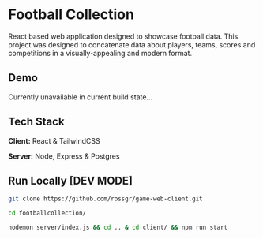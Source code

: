 
# Football Collection

React based web application designed to showcase football data. This project was designed to concatenate data about players, teams, scores and competitions in a visually-appealing and modern format.


## Demo

Currently unavailable in current build state...


## Tech Stack

**Client:** React & TailwindCSS

**Server:** Node, Express & Postgres

## Run Locally [DEV MODE]
``` bash
git clone https://github.com/rossgr/game-web-client.git
```

```bash
cd footballcollection/
```
```bash
nodemon server/index.js && cd .. & cd client/ && npm run start
```
